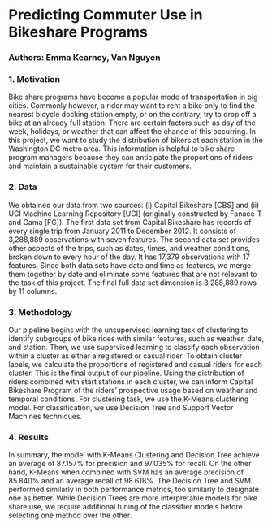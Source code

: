 # Predicting Commuter Use in Bikeshare Programs
### Authors: Emma Kearney, Van Nguyen


### 1. Motivation
Bike share programs have become a popular mode of transportation in big cities. Commonly however, a rider 
may want to rent a bike only to find the nearest bicycle docking station empty, or on the contrary, try to drop off
a bike at an already full station. There are certain factors such as day of the week, holidays, or weather that can
affect the chance of this occurring.
In this project, we want to study the distribution of bikers at each station in the Washington DC metro area. This information is helpful to bike share program managers because they can anticipate the proportions of riders and maintain a sustainable system for their customers.


### 2. Data  
We obtained our data from two sources: (i) Capital Bikeshare [CBS] and (ii) UCI Machine Learning Repository [UCI] (originally constructed by Fanaee-T and Gama [FG]). The first data set from Capital Bikeshare has records of every single trip from January 2011 to December 2012. It consists of 3,288,889 observations with seven features. The second data set provides other aspects of the trips, such as dates, times, and weather conditions, broken down to every hour of the day. It has 17,379 observations with 17 features. Since both data sets have date and time as features, we merge them together by date and eliminate some features that are not relevant to the task of this project. The final full data set dimension is 3,288,889 rows by 11 columns.


### 3. Methodology
Our pipeline begins with the unsupervised learning task of clustering to identify subgroups of bike
rides with similar features, such as weather, date, and station. Then, we use supervised learning to
classify each observation within a cluster as either a registered or casual rider. To obtain cluster
labels, we calculate the proportions of registered and casual riders for each cluster. This is the final
output of our pipeline. Using the distribution of riders combined with start stations in each cluster,
we can inform Capital Bikeshare Program of the riders’ prospective usage based on weather and
temporal conditions. For clustering task, we use the K-Means clustering model. For classification, we use Decision Tree 
and Support Vector Machines techniques.


### 4. Results
In summary, the model with K-Means Clustering and Decision Tree achieve an average of 87.157% for precision and 97.035% for recall. On the other hand, K-Means when combined with SVM has an average precision of 85.840% and an average recall of 98.618%. The Decision Tree and SVM performed similarly in both performance metrics, too similarly to designate one as better. While Decision Trees are more interpretable models for bike share use, we require additional tuning of the classifier models before selecting one method over the other.
